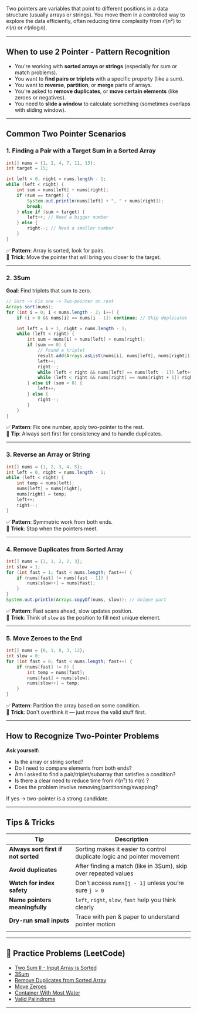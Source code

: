 Two pointers are variables that point to different positions in a data structure (usually arrays or strings). You move them in a controlled way to explore the data efficiently, often reducing time complexity from $\mathcal{O}(n²)$ to $\mathcal{O}(n)$ or $\mathcal{O}(n \log{}n)$.

---
## When to use 2 Pointer - Pattern Recognition

- You're working with **sorted arrays or strings** (especially for sum or match problems).
- You want to **find pairs or triplets** with a specific property (like a sum).
- You want to **reverse**, **partition**, or **merge** parts of arrays.
- You're asked to **remove duplicates**, or **move certain elements** (like zeroes or negatives).
- You need to **slide a window** to calculate something (sometimes overlaps with sliding window).
---
##  Common Two Pointer Scenarios 

### 1. **Finding a Pair with a Target Sum in a Sorted Array**

```java
int[] nums = {1, 2, 4, 7, 11, 15};
int target = 15;

int left = 0, right = nums.length - 1;
while (left < right) {
    int sum = nums[left] + nums[right];
    if (sum == target) {
        System.out.println(nums[left] + ", " + nums[right]);
        break;
    } else if (sum < target) {
        left++; // Need a bigger number
    } else {
        right--; // Need a smaller number
    }
}
```

✅ **Pattern**: Array is sorted, look for pairs.  
🧠 **Trick**: Move the pointer that will bring you closer to the target.

---

### 2. **3Sum**

**Goal**: Find triplets that sum to zero.

```java
// Sort -> Fix one -> Two-pointer on rest
Arrays.sort(nums);
for (int i = 0; i < nums.length - 2; i++) {
    if (i > 0 && nums[i] == nums[i - 1]) continue; // Skip duplicates

    int left = i + 1, right = nums.length - 1;
    while (left < right) {
        int sum = nums[i] + nums[left] + nums[right];
        if (sum == 0) {
            // Found a triplet
            result.add(Arrays.asList(nums[i], nums[left], nums[right]));
            left++;
            right--;
            while (left < right && nums[left] == nums[left - 1]) left++;
            while (left < right && nums[right] == nums[right + 1]) right--;
        } else if (sum < 0) {
            left++;
        } else {
            right--;
        }
    }
}
```

✅ **Pattern**: Fix one number, apply two-pointer to the rest.  
🧠 **Tip**: Always sort first for consistency and to handle duplicates.

---

### 3. **Reverse an Array or String**

```java
int[] nums = {1, 2, 3, 4, 5};
int left = 0, right = nums.length - 1;
while (left < right) {
    int temp = nums[left];
    nums[left] = nums[right];
    nums[right] = temp;
    left++;
    right--;
}
```

✅ **Pattern**: Symmetric work from both ends.  
🧠 **Trick**: Stop when the pointers meet.

---

### 4. **Remove Duplicates from Sorted Array**

```java
int[] nums = {1, 1, 2, 2, 3};
int slow = 1;
for (int fast = 1; fast < nums.length; fast++) {
    if (nums[fast] != nums[fast - 1]) {
        nums[slow++] = nums[fast];
    }
}
System.out.println(Arrays.copyOf(nums, slow)); // Unique part
```

✅ **Pattern**: Fast scans ahead, slow updates position.  
🧠 **Trick**: Think of `slow` as the position to fill next unique element.

---

### 5. **Move Zeroes to the End**

```java
int[] nums = {0, 1, 0, 3, 12};
int slow = 0;
for (int fast = 0; fast < nums.length; fast++) {
    if (nums[fast] != 0) {
        int temp = nums[fast];
        nums[fast] = nums[slow];
        nums[slow++] = temp;
    }
}
```

✅ **Pattern**: Partition the array based on some condition.  
🧠 **Trick**: Don't overthink it — just move the valid stuff first.

---

## How to Recognize Two-Pointer Problems

**Ask yourself:**
- Is the array or string sorted?
- Do I need to compare elements from both ends?
- Am I asked to find a pair/triplet/subarray that satisfies a condition?
- Is there a clear need to reduce time from $\mathcal{O}(n²)$ to $\mathcal{O}(n)$ ?
- Does the problem involve removing/partitioning/swapping?

If yes → two-pointer is a strong candidate.

---

##  Tips & Tricks

| Tip                                 | Description                                                             |
| ----------------------------------- | ----------------------------------------------------------------------- |
| **Always sort first if not sorted** | Sorting makes it easier to control duplicate logic and pointer movement |
| **Avoid duplicates**                | After finding a match (like in 3Sum), skip over repeated values         |
| **Watch for index safety**          | Don’t access `nums[j - 1]` unless you’re sure `j > 0`                   |
| **Name pointers meaningfully**      | `left`, `right`, `slow`, `fast` help you think clearly                  |
| **Dry-run small inputs**            | Trace with pen & paper to understand pointer motion                     |
|                                     |                                                                         |

---

## 🧪 Practice Problems (LeetCode)

- [Two Sum II - Input Array is Sorted](https://leetcode.com/problems/two-sum-ii-input-array-is-sorted/)
- [3Sum](https://leetcode.com/problems/3sum/)
- [Remove Duplicates from Sorted Array](https://leetcode.com/problems/remove-duplicates-from-sorted-array/)
- [Move Zeroes](https://leetcode.com/problems/move-zeroes/)
- [Container With Most Water](https://leetcode.com/problems/container-with-most-water/)
- [Valid Palindrome](https://leetcode.com/problems/valid-palindrome/)

---
